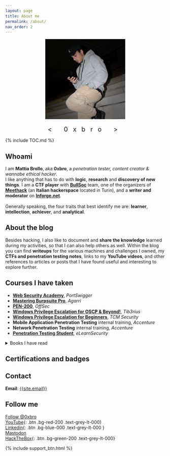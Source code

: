 ```yaml
---
layout: page
title: About me
permalink: /about/
nav_order: 2
---
```


<style>
#img {
  display: block;
  margin-left: auto;
  margin-right: auto;
  width: 50%;
  height: 50%;
}

#p {
    letter-spacing: 16px;
    margin-bottom: 0;
    font-size: 1.25rem;
}
</style>
<img itemprop="image" id="img" class="img-rounded about_perfil" src="/assets/images/me3.jpeg" alt="My profile">
<p align="center" id="p">< 0xbro ></p>

{% include TOC.md %}

## Whoami

I am **Mattia Brollo**, aka **0xbro**, a *penetration tester, content creator & wannabe ethical hacker*.<br>
I like anything that has to do with **logic**, **research** and **discovery of new things**. I am a **CTF player** with **[BullSoc](https://bullsoc.com/)** team, one of the organizers of **[Meethack](https://www.meetup.com/it-IT/meethack/)** (an **Italian hackerspace** located in Turin), and a **writer and moderator** on **[Inforge.net](Inforge.net)**. 
<br><br>
Generally speaking, the four traits that best identify me are: **learner**, **intellection**, **achiever**, and **analytical**.<br>


## About the blog

Besides hacking, I also like to document and **share the knowledge** learned during my activities, so that I can also help others as well.
Within the blog you can find **writeups** for the various machines and challenges I owned, my **CTFs and penetration testing notes**, links to my **YouTube videos**,
and other references to articles or posts that I have found useful and interesting to explore further.

## Courses I have taken
- **[Web Security Academy](https://portswigger.net/web-security/dashboard)**, *PortSwigger*
- **[Mastering Burpsuite Pro](https://hackademy.agarri.fr/)**, *Agarri*
- **[PEN-200](https://www.offsec.com/courses/pen-200/)**, *OffSec*
- **[Windows Privilege Escalation for OSCP & Beyond!](https://courses.tib3rius.com/p/windows-privilege-escalation-for-oscp-beyond)**, *Tib3rius*
- **[Windows Privilege Escalation for Beginners](https://academy.tcm-sec.com/p/windows-privilege-escalation-for-beginners)**, *TCM Security*
- **Mobile Application Penetration Testing** internal training, *Accenture*
- **Network Penetration Testing** internal training, *Accenture*
- **[Penetration Testing Student](https://ine.com/learning/paths/penetration-testing-student)**, *eLearnSecurity*

<details close markdown="block">
  <summary>
    Books I have read
  </summary>
> *Yeah... I know... some of them are very lame*

- **[Penetration Testing: A Hands-On Introduction to Hacking](https://www.google.it/books/edition/Penetration_Testing/T_LlAwAAQBAJ?hl=en&gbpv=1&dq=penetration%20testing%20a%20hands-on%20introduction%20to%20hacking&pg=PP1&printsec=frontcover)**, *Weidman, Georgia. No Starch Press, 2014.*
- **[Mobile Application Penetration Testing](https://www.google.it/books/edition/Mobile_Application_Penetration_Testing/Y0XiCwAAQBAJ?hl=en&gbpv=1&pg=PP1&printsec=frontcover)**, *Velu, Vijay Kumar. Packt Publishing, 2016.*
- **[Metasploit Bootcamp](https://www.google.it/books/edition/Mobile_Application_Penetration_Testing/Y0XiCwAAQBAJ?hl=en&gbpv=1&pg=PP1&printsec=frontcover)**, *Jaswal, Nipun. Packt Publishing, 2017.*
- **[Hacklog, Volume 2: Web Hacking](https://www.google.it/books/edition/Hacklog_Volume_2_Web_Hacking/4kNyDwAAQBAJ?hl=en&gbpv=1&dq=hacklog%20vol2&pg=PR1&printsec=frontcover)**, *Novelli, Stefano. Independently Published, 2018.*
- **[Hacker 7.0](https://www.google.it/books/edition/Hacker_7_0/PJhQMwEACAAJ?hl=en&kptab=overview)**, *McClure, Stuart., Kurtz, George., Scambray, Joel. Apogeo, 2013.*
- **[Hacking: The Art of Exploitation](https://www.google.it/books/edition/Hacking_The_Art_of_Exploitation_2nd_Edit/0FW3DMNhl1EC?hl=en&gbpv=1&dq=hacking%20the%20art%20of%20exploitation&pg=PP1&printsec=frontcover)**, *Erickson, Jon. No Starch Press, 2008.*
- **[Learning Pentesting for Android Devices](https://www.google.it/books/edition/Learning_Pentesting_for_Android_Devices/wNcrAwAAQBAJ?hl=en&gbpv=1&dq=Learning%20Pentesting%20for%20Android%20Devices&pg=PP1&printsec=frontcover)**, *Gupta, Aditya. Packt Publishing, 2014.*
</details>

## Certifications and badges
<div data-iframe-width="150" data-iframe-height="270" data-share-badge-id="4d593371-2011-42f2-a299-f75cf614d881" data-share-badge-host="https://www.credly.com"></div><script type="text/javascript" async src="//cdn.credly.com/assets/utilities/embed.js"></script>

## Contact 
**Email**: [{{site.email}}](mailto:{{site.email}})

## Follow me

<a href="https://twitter.com/0xbro1" class="twitter-follow-button" data-show-count="false">Follow @0xbro</a><script async src="https://platform.twitter.com/widgets.js" charset="utf-8"></script><br>
<span class="fs-3">[YouTube](https://www.youtube.com/{{site.youtube_id}}){: .btn .bg-red-200 .text-grey-lt-000}</span><br>
<span class="fs-3">[Linkedin](https://www.linkedin.com/in/{{site.linkedin_public_url}}){: .btn .bg-blue-000 .text-grey-lt-000 }</span><br>
<span class="fs-3"><a rel="me" href="https://infosec.exchange/@0xbro" class="btn bg-blue-200 text-grey-lt-000">Mastodon</a></span><br>
<span class="fs-3">[HackTheBox](https://app.hackthebox.eu/profile/88083){: .btn .bg-green-200 .text-grey-lt-000}

{% include support_btn.html %}
